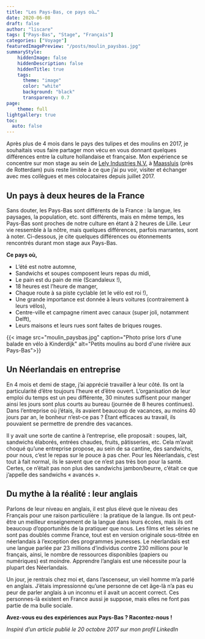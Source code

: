 ```yaml
---
title: "Les Pays-Bas, ce pays où…"
date: 2020-06-08
draft: false
author: "liscare"
tags: ["Pays-Bas", "Stage", "Français"]
categories: ["Voyage"]
featuredImagePreview: "/posts/moulin_paysbas.jpg"
summaryStyle:
    hiddenImage: false
    hiddenDescription: false
    hiddenTitle: true
    tags:
      theme: "image"
      color: "white"
      background: "black"
      transparency: 0.7
page:
    theme: full
lightgallery: true
toc:
  auto: false
---
```


Après plus de 4 mois dans le pays des tulipes et des moulins en 2017, je souhaitais vous faire partager mon vécu en vous donnant quelques différences entre la culture hollandaise et française. Mon expérience se concentre sur mon stage au sein de [Lely Industries N.V.](https://www.lely.com/fr) à [Maassluis](https://www.openstreetmap.org/search?query=maassluis#map=12/51.9319/4.3149) (près de Rotterdam) puis reste limitée à ce que j’ai pu voir, visiter et échanger avec mes collègues et mes colocataires depuis juillet 2017.

## Un pays à deux heures de la France

Sans douter, les Pays-Bas sont différents de la France : la langue, les paysages, la population, etc. sont différents, mais en même temps, les Pays-Bas sont proches de notre culture en étant à 2 heures de Lille. Leur vie ressemble à la nôtre, mais quelques différences, parfois marrantes, sont à noter. Ci-dessous, je cite quelques différences ou étonnements rencontrés durant mon stage aux Pays-Bas.

**Ce pays où,**
- L’été est notre automne,
- Sandwichs et soupes composent leurs repas du midi,
- Le pain est du pain de mie (Scandaleux !),
- 18 heures est l’heure de manger,
- Chaque route à sa piste cyclable (et le vélo est roi !),
- Une grande importance est donnée à leurs voitures (contrairement à leurs vélos),
- Centre-ville et campagne riment avec canaux (super joli, notamment Delft),
- Leurs maisons et leurs rues sont faites de briques rouges.

{{< image src="moulin_paysbas.jpg" caption="Photo prise lors d'une balade en vélo à Kinderdijk" alt="Petits moulins au bord d'une rivière aux Pays-Bas">}}

## Un Néerlandais en entreprise

En 4 mois et demi de stage, j’ai apprécié travailler à leur côté. Ils ont la particularité d’être toujours l’heure et d’être ouvert. L’organisation de leur emploi du temps est un peu différente, 30 minutes suffisent pour manger ainsi les jours sont plus courts au bureau (journée de 8 heures continues). Dans l’entreprise où j’étais, ils avaient beaucoup de vacances, au moins 40 jours par an, le bonheur n’est-ce pas ? Étant efficaces au travail, ils pouvaient se permettre de prendre des vacances.

Il y avait une sorte de cantine à l’entreprise, elle proposait : soupes, lait, sandwichs élaborés, entrées chaudes, fruits, pâtisseries, etc. Cela m’avait choqué qu’une entreprise propose, au sein de sa cantine, des sandwichs, pour nous, c’est le repas sur le pouce à pas cher. Pour les Néerlandais, c’est tout à fait normal, ils le savent que ce n’est pas très bon pour la santé. Certes, ce n’était pas non plus des sandwichs jambon/beurre, c’était ce que j’appelle des sandwichs « avancés ».

## Du mythe à la réalité : leur anglais

Parlons de leur niveau en anglais, il est plus élevé que le niveau des Français pour une raison particulière : la pratique de la langue. Ils ont peut-être un meilleur enseignement de la langue dans leurs écoles, mais ils ont beaucoup d’opportunités de la pratiquer que nous. Les films et les séries ne sont pas doublés comme France, tout est en version originale sous-titrée en néerlandais à l’exception des programmes jeunesses. Le néerlandais est une langue parlée par 23 millions d’individus contre 230 millions pour le français, ainsi, le nombre de ressources disponibles (papiers ou numériques) est moindre. Apprendre l’anglais est une nécessite pour la plupart des Néerlandais.

Un jour, je rentrais chez moi et, dans l’ascenseur, un vieil homme m’a parlé en anglais. J’étais impressionné qu’une personne de cet âge-là n’a pas eu peur de parler anglais à un inconnu et il avait un accent correct. Ces personnes-là existent en France aussi je suppose, mais elles ne font pas partie de ma bulle sociale.

**Avez-vous eu des expériences aux Pays-Bas ? Racontez-nous !**

*Inspiré d’un article publié le 20 octobre 2017 sur mon profil LinkedIn*
